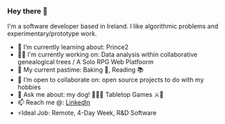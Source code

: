 ### Hey there 👋

I'm a software developer based in Ireland. I like algorithmic problems and experimentary/prototype work.

- 🌱 I’m currently learning about: Prince2
- 🧑‍💻 I'm currently working on: Data analysis within collaborative genealogical trees / A Solo RPG Web Platfoorm
- 🧗 My current pastime: Baking 🍰, Reading 📚
- 👯 I’m open to collaborate on: open source projects to do with my hobbies
- 💬 Ask me about: my dog! 💖🐶💖 Tabletop Games ⚔️🎲
- 📫 Reach me @: [LinkedIn](https://www.linkedin.com/in/ianfhunter/)
- ⚡Ideal Job: Remote, 4-Day Week, R&D Software
